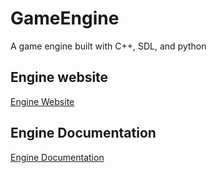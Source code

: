 # GameEngine
A game engine built with C++, SDL, and python
## Engine website
<a href="https://xingmeizhi.github.io/Game_engine_website/" target="_blank">Engine Website</a>
## Engine Documentation
<a href="https://xingmeizhi.github.io/GameEngine-Doc/" target="_blank">Engine Documentation</a>
